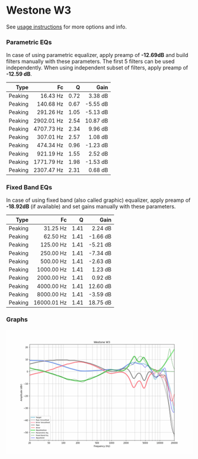 # Westone W3
See [usage instructions](https://github.com/jaakkopasanen/AutoEq#usage) for more options and info.

### Parametric EQs
In case of using parametric equalizer, apply preamp of **-12.69dB** and build filters manually
with these parameters. The first 5 filters can be used independently.
When using independent subset of filters, apply preamp of **-12.59 dB**.

| Type    | Fc         |    Q | Gain     |
|--------:|-----------:|-----:|---------:|
| Peaking | 16.43 Hz   | 0.72 | 3.38 dB  |
| Peaking | 140.68 Hz  | 0.67 | -5.55 dB |
| Peaking | 291.26 Hz  | 1.05 | -5.13 dB |
| Peaking | 2902.01 Hz | 2.54 | 10.87 dB |
| Peaking | 4707.73 Hz | 2.34 | 9.96 dB  |
| Peaking | 307.01 Hz  | 2.57 | 1.08 dB  |
| Peaking | 474.34 Hz  | 0.96 | -1.23 dB |
| Peaking | 921.19 Hz  | 1.55 | 2.52 dB  |
| Peaking | 1771.79 Hz | 1.98 | -1.53 dB |
| Peaking | 2307.47 Hz | 2.31 | 0.68 dB  |

### Fixed Band EQs
In case of using fixed band (also called graphic) equalizer, apply preamp of **-18.92dB**
(if available) and set gains manually with these parameters.

| Type    | Fc          |    Q | Gain     |
|--------:|------------:|-----:|---------:|
| Peaking | 31.25 Hz    | 1.41 | 2.24 dB  |
| Peaking | 62.50 Hz    | 1.41 | -1.66 dB |
| Peaking | 125.00 Hz   | 1.41 | -5.21 dB |
| Peaking | 250.00 Hz   | 1.41 | -7.34 dB |
| Peaking | 500.00 Hz   | 1.41 | -2.63 dB |
| Peaking | 1000.00 Hz  | 1.41 | 1.23 dB  |
| Peaking | 2000.00 Hz  | 1.41 | 0.92 dB  |
| Peaking | 4000.00 Hz  | 1.41 | 12.60 dB |
| Peaking | 8000.00 Hz  | 1.41 | -3.59 dB |
| Peaking | 16000.01 Hz | 1.41 | 18.75 dB |

### Graphs
![](./Westone%20W3.png)